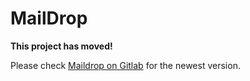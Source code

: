 MailDrop
========

**This project has moved!**

Please check [Maildrop on Gitlab](https://gitlab.com/markbeeson/maildrop)
for the newest version.


